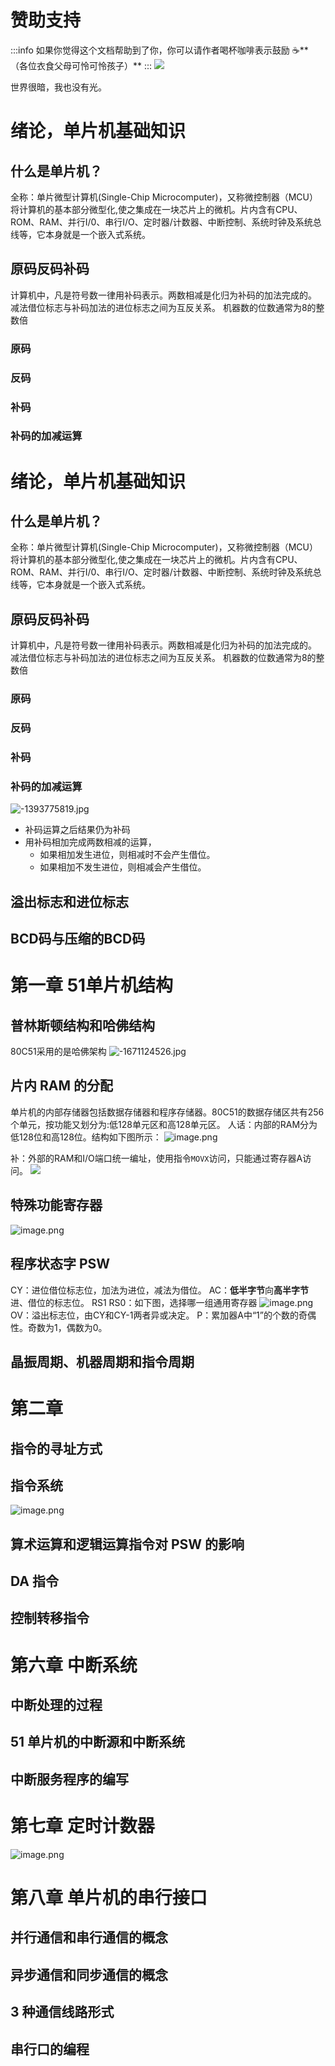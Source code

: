 
# 赞助支持
:::info
如果你觉得这个文档帮助到了你，你可以请作者喝杯咖啡表示鼓励 ☕️**（各位衣食父母可怜可怜孩子）**
:::
![](./resources/img/5b663dc8-1c9a-4b21-8462-7b3bccfe6b05.png)

世界很暗，我也没有光。

# 绪论，单片机基础知识

## 什么是单片机？
全称：单片微型计算机(Single-Chip Microcomputer)，又称微控制器（MCU）
将计算机的基本部分微型化,使之集成在一块芯片上的微机。片内含有CPU、ROM、RAM、并行I/0、串行I/O、定时器/计数器、中断控制、系统时钟及系统总线等，它本身就是一个嵌入式系统。

## 原码反码补码
计算机中，凡是符号数一律用补码表示。两数相减是化归为补码的加法完成的。
减法借位标志与补码加法的进位标志之间为互反关系。
机器数的位数通常为8的整数倍

### 原码


### 反码


### 补码


### 补码的加减运算

# 绪论，单片机基础知识

## 什么是单片机？
全称：单片微型计算机(Single-Chip Microcomputer)，又称微控制器（MCU）
将计算机的基本部分微型化,使之集成在一块芯片上的微机。片内含有CPU、ROM、RAM、并行I/0、串行I/O、定时器/计数器、中断控制、系统时钟及系统总线等，它本身就是一个嵌入式系统。

## 原码反码补码
计算机中，凡是符号数一律用补码表示。两数相减是化归为补码的加法完成的。
减法借位标志与补码加法的进位标志之间为互反关系。
机器数的位数通常为8的整数倍

### 原码


### 反码


### 补码


### 补码的加减运算
![-1393775819.jpg](./resources/img/97434760-72fc-4586-8e89-1ef145b4bcb1.jpeg)

- 补码运算之后结果仍为补码
- 用补码相加完成两数相减的运算，
   - 如果相加发生进位，则相减时不会产生借位。
   - 如果相加不发生进位，则相减会产生借位。

## 溢出标志和进位标志


## BCD码与压缩的BCD码


# 第一章 51单片机结构

## 普林斯顿结构和哈佛结构
80C51采用的是哈佛架构
![-1671124526.jpg](./resources/img/caa9386a-863f-4a46-a17c-86c34edd9b20.jpeg)

## 片内 RAM 的分配
单片机的内部存储器包括数据存储器和程序存储器。80C51的数据存储区共有256个单元，按功能又划分为:低128单元区和高128单元区。
人话：内部的RAM分为低128位和高128位。结构如下图所示：
![image.png](./resources/img/2198eb3e-ddd7-40a3-ba8a-49d11180aaf7.png)

补：外部的RAM和I/O端口统一编址，使用指令`MOVX`访问，只能通过寄存器A访问。
![](./resources/img/30345e8b-796a-4dd4-9f21-c85e5187b854.jpeg)


## 特殊功能寄存器
![image.png](./resources/img/4545fe61-501b-4572-932f-b18cda42af10.png)

## 程序状态字 PSW
CY：进位借位标志位，加法为进位，减法为借位。
AC：**低半字节**向**高半字节**进、借位的标志位。
RS1 RS0：如下图，选择哪一组通用寄存器
![image.png](./resources/img/ca682024-29ae-4eaa-90e5-37f95f21254c.png)
OV：溢出标志位，由CY和CY-1两者异或决定。
P：累加器A中“1”的个数的奇偶性。奇数为1，偶数为0。

## 晶振周期、机器周期和指令周期


# 第二章

## 指令的寻址方式


## 指令系统
![image.png](./resources/img/7b20b161-366b-4ad9-b2c8-e1c9e994fff5.png)

## 算术运算和逻辑运算指令对 PSW 的影响


## DA 指令


## 控制转移指令


# 第六章 中断系统

## 中断处理的过程


## 51 单片机的中断源和中断系统


## 中断服务程序的编写


# 第七章 定时计数器
![image.png](./resources/img/4a8cddb2-6fff-4690-bf2e-83463083e8ff.png)


# 第八章 单片机的串行接口

## 并行通信和串行通信的概念


## 异步通信和同步通信的概念


## 3 种通信线路形式


## 串行口的编程

